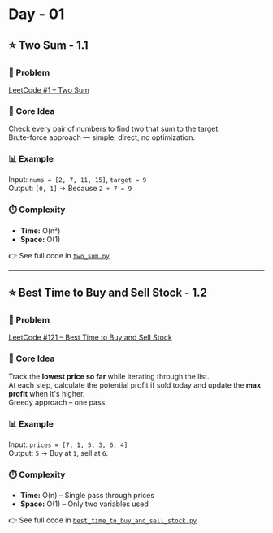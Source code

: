 # Day - 01

## ⭐️ Two Sum - 1.1

### 🔗 Problem
[LeetCode #1 – Two Sum](https://leetcode.com/problems/two-sum/)

### 🧠 Core Idea  
Check every pair of numbers to find two that sum to the target.  
Brute-force approach — simple, direct, no optimization.

### 📊 Example  
Input: `nums = [2, 7, 11, 15]`, `target = 9`  
Output: `[0, 1]` → Because `2 + 7 = 9`

### ⏱️ Complexity  
- **Time:** O(n²)  
- **Space:** O(1)

👉 See full code in [`two_sum.py`](https://github.com/lyushher/LeetCode-Python-Easy-DSA/blob/main/day-01/two_sum.py)

---

## ⭐️ Best Time to Buy and Sell Stock - 1.2

### 🔗 Problem  
[LeetCode #121 – Best Time to Buy and Sell Stock](https://leetcode.com/problems/best-time-to-buy-and-sell-stock/)

### 🧠 Core Idea  
Track the **lowest price so far** while iterating through the list.  
At each step, calculate the potential profit if sold today and update the **max profit** when it's higher.  
Greedy approach – one pass.

### 📊 Example  
Input: `prices = [7, 1, 5, 3, 6, 4]`  
Output: `5` → Buy at `1`, sell at `6`.

### ⏱️ Complexity  
- **Time:** O(n) – Single pass through prices  
- **Space:** O(1) – Only two variables used  

👉 See full code in [`best_time_to_buy_and_sell_stock.py`](https://github.com/lyushher/LeetCode-Python-Easy-DSA/blob/main/day-01/best_time_to_buy_and_sell_stock.py)
